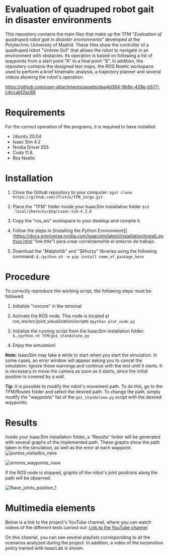 # Evaluation of quadruped robot gait in disaster environments
This repository contains the main files that make up the TFM "*Evaluation of quadruped robot gait in disaster environments*" developed at the Polytechnic University of Madrid.
These files show the controller of a quadruped robot "Unitree Go1" that allows the robot to navigate in an environment with obstacles. Its operation is based on following a list of waypoints from a start point "A" to a final point "B". In addition, the repository contains the designed test maps, the ROS Noetic workspace used to perform a brief kinematic analysis, a trajectory planner and several videos showing the robot's operation.

https://github.com/user-attachments/assets/daa4d364-9b8e-428e-b577-c4ccabf2ac88



Requirements
=============
For the correct operation of the programs, it is required to have installed:

- Ubuntu 20.04
- Isaac Sim 4.2 
- Nvidia Driver 555
- Cuda 11.8. 
- Ros Noetic

Installation
=============
1. Clone the Github repository to your computer:
`$git clone https://github.com/JTlotus/TFM_Jorge.git`

2. Place the "TFM" folder inside your IsaacSim installation folder
`$cd .local/share/ov/pkg/isaac-sim-4.2.0`

3. Copy the "ros_ws" workspace to your desktop and compile it.

4. Follow the steps in [Installing the Python Environment]](https://docs.omniverse.nvidia.com/isaacsim/latest/installation/install_python.html "link title") para crear correctamente el entorno de trabajo.

5. Download the "Matplotlib" and "Skfuzzy" libraries using the following command:
`$./python.sh -m pip install name_of_package_here`

Procedure
=============

To correctly reproduce the working script, the following steps must be followed:

1. Initialize "roscore" in the terminal
2. Activate the ROS node. This node is located at ros_ws/src/joint_visualization/scripts
`$python plot_node.py`

3. Initialize the running script from the IsaacSim installation folder:
`$./python.sh TFM/go1_standalone.py`

4. Enjoy the simulation!

**Note**: IsaacSim may take a while to start when you start the simulation. In some cases, an error window will appear asking you to cancel the simulation. Ignore these warnings and continue with the test until it starts. It is necessary to move the camera as soon as it starts, since the initial position is covered by a wall.

**Tip**: It is possible to modify the robot's movement path. To do this, go to the TFM/Routes folder and select the desired path. To change the path, simply modify the "waypoints" list of the `go1_standalone.py` script with the desired waypoints.

Results
=============
Inside your IsaacSim installation folder, a “Results” folder will be generated with several graphs of the implemented path. These graphs show the path taken in the simulation, as well as the error at each waypoint.
![puntos_visitados_nave](https://github.com/user-attachments/assets/2da06b9b-fe87-4482-91c6-e8e156a97058)


![errores_waypoints_nave](https://github.com/user-attachments/assets/e337fb8f-e838-4f99-ae35-c2fe62094a92)



If the ROS node is stopped, graphs of the robot's joint positions along the path will be observed.

![Nave_joints_position_1](https://github.com/user-attachments/assets/d9793afa-5d04-4ef2-90ee-47e2ce503b90)


Multimedia elements
=============
Below is a link to the project's YouTube channel, where you can watch videos of the different tests carried out: [Link to the YouTube channel](https://www.youtube.com/channel/UCgoBx4u17_1CNACcc3sLeRA)

On this channel, you can see several playlists corresponding to all the scenarios analyzed during the project. In addition, a video of the locomotion policy trained with IsaacLab is shown.
